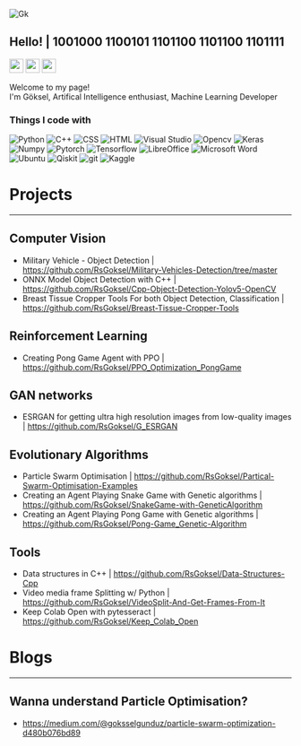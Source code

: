 
![Gk](https://github.com/RsGoksel/RsGoksel/assets/80707238/cce0d824-79d0-407e-8bfc-3bff8d04b205)

<h2> Hello! | 1001000 1100101 1101100 1101100 1101111 </h2>

<a href="https://www.linkedin.com/in/kadir-goksel-3132b9195/"><img src="https://img.shields.io/badge/linkedin-%230077B5.svg?&style=for-the-badge&logo=linkedin&logoColor=white" height=25></a> 
<a href="https://medium.com/@goksselgunduz"><img src="https://img.shields.io/badge/medium-%2312100E.svg?&style=for-the-badge&logo=medium&logoColor=white" height=25></a> 
<a href="https://github.com/RsGoksel/RsGoksel/files/12870220/RsGoksel_CV.pdf"><img src="https://img.shields.io/badge/Download-CV-blue" height=25></a> 


<p>Welcome to my page! </br> I'm Göksel, Artifical Intelligence enthusiast, Machine Learning Developer </p>





<h3>Things I code with</h3>
<p>
  <img alt="Python" src="https://img.shields.io/badge/python-3670A0?style=for-the-badge&logo=python&logoColor=ffdd54" />
  <img alt="C++" src="https://img.shields.io/badge/c++-%2300599C.svg?style=for-the-badge&logo=c%2B%2B&logoColor=white"/>
  <img alt="CSS" src="https://img.shields.io/badge/css3-%231572B6.svg?style=for-the-badge&logo=css3&logoColor=white"/>
  <img alt="HTML" src="https://img.shields.io/badge/html5-%23E34F26.svg?style=for-the-badge&logo=html5&logoColor=white" />
  <img alt="Visual Studio" src="https://img.shields.io/badge/Visual%20Studio%20Code-0078d7.svg?style=for-the-badge&logo=visual-studio-code&logoColor=white" />
  <img alt="Opencv" src="https://img.shields.io/badge/opencv-%23white.svg?style=for-the-badge&logo=opencv&logoColor=white" />
  <img alt="Keras" src="https://img.shields.io/badge/Keras-%23D00000.svg?style=for-the-badge&logo=Keras&logoColor=white"/>
  <img alt="Numpy" src="https://img.shields.io/badge/numpy-%23013243.svg?style=for-the-badge&logo=numpy&logoColor=white"/>
  <img alt="Pytorch" src="https://img.shields.io/badge/PyTorch-%23EE4C2C.svg?style=for-the-badge&logo=PyTorch&logoColor=white"/>
  <img alt="Tensorflow" src="https://img.shields.io/badge/TensorFlow-%23FF6F00.svg?style=for-the-badge&logo=TensorFlow&logoColor=white"/>
  
  <img alt="LibreOffice" src="https://img.shields.io/badge/LibreOffice-%2318A303?style=for-the-badge&logo=LibreOffice&logoColor=white"/>
  <img alt="Microsoft Word" src="https://img.shields.io/badge/Microsoft_Word-2B579A?style=for-the-badge&logo=microsoft-word&logoColor=white"/>
  <img alt="Ubuntu" src="https://img.shields.io/badge/Ubuntu-E95420?style=for-the-badge&logo=ubuntu&logoColor=white" />
  <img alt="Qiskit" src="https://img.shields.io/badge/Qiskit-%236929C4.svg?style=for-the-badge&logo=Qiskit&logoColor=white" />
  <img alt="git" src="https://img.shields.io/badge/git-%23F05033.svg?style=for-the-badge&logo=git&logoColor=white" />
  
  <img alt="Kaggle" src="https://img.shields.io/badge/Kaggle-035a7d?style=for-the-badge&logo=kaggle&logoColor=white"/>

</p>

# Projects 
___________________________

## Computer Vision 
 * Military Vehicle - Object Detection | https://github.com/RsGoksel/Military-Vehicles-Detection/tree/master 
 * ONNX Model Object Detection with C++ | https://github.com/RsGoksel/Cpp-Object-Detection-Yolov5-OpenCV
 * Breast Tissue Cropper Tools For both Object Detection, Classification | https://github.com/RsGoksel/Breast-Tissue-Cropper-Tools

## Reinforcement Learning
 * Creating Pong Game Agent with PPO | https://github.com/RsGoksel/PPO_Optimization_PongGame
   
## GAN networks
 * ESRGAN for getting ultra high resolution images from low-quality images | https://github.com/RsGoksel/G_ESRGAN
   
## Evolutionary Algorithms
 * Particle Swarm Optimisation | https://github.com/RsGoksel/Partical-Swarm-Optimisation-Examples
 * Creating an Agent Playing Snake Game with Genetic algorithms | https://github.com/RsGoksel/SnakeGame-with-GeneticAlgorithm
 * Creating an Agent Playing Pong Game with Genetic algorithms | https://github.com/RsGoksel/Pong-Game_Genetic-Algorithm
   

## Tools
 * Data structures in C++ | https://github.com/RsGoksel/Data-Structures-Cpp
 * Video media frame Splitting w/ Python  | https://github.com/RsGoksel/VideoSplit-And-Get-Frames-From-It
 * Keep Colab Open with pytesseract | https://github.com/RsGoksel/Keep_Colab_Open


# Blogs 
___________________________

## Wanna understand Particle Optimisation? 
 * https://medium.com/@goksselgunduz/particle-swarm-optimization-d480b076bd89
  
